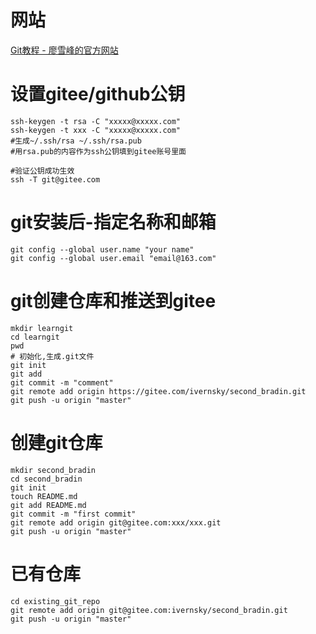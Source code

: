 # 网站

[Git教程 - 廖雪峰的官方网站](https://www.liaoxuefeng.com/wiki/896043488029600/)

# 设置gitee/github公钥

```
ssh-keygen -t rsa -C "xxxxx@xxxxx.com"
ssh-keygen -t xxx -C "xxxxx@xxxxx.com"
#生成~/.ssh/rsa ~/.ssh/rsa.pub
#用rsa.pub的内容作为ssh公钥填到gitee账号里面

#验证公钥成功生效
ssh -T git@gitee.com
```

# git安装后-指定名称和邮箱

```git
git config --global user.name "your name"
git config --global user.email "email@163.com"
```

# git创建仓库和推送到gitee

```
mkdir learngit
cd learngit
pwd
# 初始化,生成.git文件
git init
git add
git commit -m "comment"
git remote add origin https://gitee.com/ivernsky/second_bradin.git
git push -u origin "master"
```

# 创建git仓库

```
mkdir second_bradin
cd second_bradin
git init 
touch README.md
git add README.md
git commit -m "first commit"
git remote add origin git@gitee.com:xxx/xxx.git
git push -u origin "master"
```

# 已有仓库

```
cd existing_git_repo
git remote add origin git@gitee.com:ivernsky/second_bradin.git
git push -u origin "master"
```